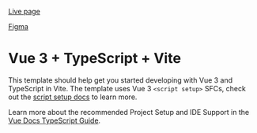 [Live page](https://vuhung1001.github.io/gemcommerce-test/)

[Figma](https://www.figma.com/design/3lRA1MFIAuIRrZkQqwtmeA/FE-Entry-test?node-id=0-1&p=f&t=52dcsgBUHhPtYd4c-0)

# Vue 3 + TypeScript + Vite

This template should help get you started developing with Vue 3 and TypeScript in Vite. The template uses Vue 3 `<script setup>` SFCs, check out the [script setup docs](https://v3.vuejs.org/api/sfc-script-setup.html#sfc-script-setup) to learn more.

Learn more about the recommended Project Setup and IDE Support in the [Vue Docs TypeScript Guide](https://vuejs.org/guide/typescript/overview.html#project-setup).
